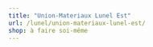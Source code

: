 ```yaml
---
title: "Union-Materiaux Lunel Est"
url: /lunel/union-materiaux-lunel-est/
shop: à faire soi-même
---
```

